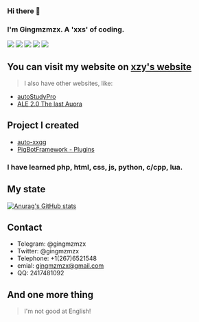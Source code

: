 ### Hi there 👋

### I'm Gingmzmzx. A 'xxs' of coding.
![](https://img.shields.io/badge/status-up-brightgreen) ![](https://img.shields.io/badge/%E6%80%A7%E5%88%AB-♂-lightgrey) ![](https://img.shields.io/badge/%E7%8A%B6%E6%80%81-Married-pink) ![](https://img.shields.io/static/v1?label=%E5%BE%AE%E4%BF%A1&message=Xu13515380920&color=7BB32E&logo=wechat) ![](https://visitor-badge.glitch.me/badge?page_id=github.com/Gingmzmzx)

## You can visit my website on [xzy's website](https://xzy.center)  
> I also have other websites, like:
- [autoStudyPro](https://3141314.xyz)
- [ALE 2.0 The last Auora](https://alemc.org)

## Project I created
- [auto-xxqg](https://github.com/auto-xxqg)
- [PigBotFramework - Plugins](https://github.com/PigBotFrameworkPlugins)

### I have learned php, html, css, js, python, c/cpp, lua.

## My state
[![Anurag's GitHub stats](https://github-readme-stats.vercel.app/api?username=Gingmzmzx)](https://github.com/anuraghazra/github-readme-stats)

## Contact
- Telegram: @gingmzmzx
- Twitter: @gingmzmzx
- Telephone: +1(267)6521548
- emial: gingmzmzx@gmail.com
- QQ: 2417481092

## And one more thing
> I'm not good at English!
